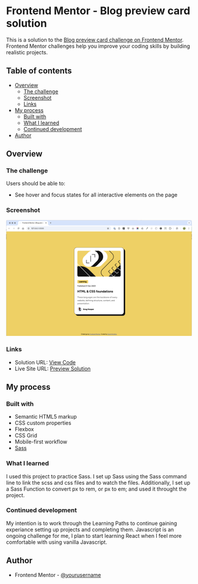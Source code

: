 # Frontend Mentor - Blog preview card solution

This is a solution to the [Blog preview card challenge on Frontend Mentor](https://www.frontendmentor.io/challenges/blog-preview-card-ckPaj01IcS). Frontend Mentor challenges help you improve your coding skills by building realistic projects.

## Table of contents

- [Overview](#overview)
  - [The challenge](#the-challenge)
  - [Screenshot](#screenshot)
  - [Links](#links)
- [My process](#my-process)
  - [Built with](#built-with)
  - [What I learned](#what-i-learned)
  - [Continued development](#continued-development)
- [Author](#author)

## Overview

### The challenge

Users should be able to:

- See hover and focus states for all interactive elements on the page

### Screenshot

![](./blog-preview-card-screenshot.png)

### Links

- Solution URL: [View Code](https://github.com/ldg/blog-preview-card-main)
- Live Site URL: [Preview Solution](https://ldg.github.io/blog-preview-card-main/)

## My process

### Built with

- Semantic HTML5 markup
- CSS custom properties
- Flexbox
- CSS Grid
- Mobile-first workflow
- [Sass](https://sass-lang.com/)

### What I learned

I used this project to practice Sass. I set up Sass using the Sass command line to link the scss and css files and to watch the files. Additionally, I set up a Sass Function to convert px to rem, or px to em; and used it throught the project.

### Continued development

My intention is to work through the Learning Paths to continue gaining experiance setting up projects and completing them. Javascript is an ongoing challenge for me, I plan to start learning React when I feel more comfortable with using vanilla Javascript.

## Author

- Frontend Mentor - [@yourusername](https://www.frontendmentor.io/profile/ldg)
